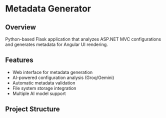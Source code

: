 # Metadata Generator

## Overview
Python-based Flask application that analyzes ASP.NET MVC configurations and generates metadata for Angular UI rendering.

## Features
- Web interface for metadata generation
- AI-powered configuration analysis (Groq/Gemini)
- Automatic metadata validation
- File system storage integration
- Multiple AI model support

## Project Structure
